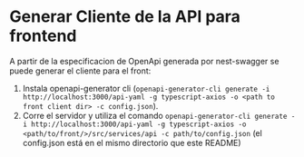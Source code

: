 # Generar Cliente de la API para frontend

A partir de la especificacion de OpenApi generada por nest-swagger se puede generar el cliente para el front:

1. Instala openapi-generator cli (`openapi-generator-cli generate -i http://localhost:3000/api-yaml -g typescript-axios -o <path to front client dir> -c config.json`).
2. Corre el servidor y utiliza el comando `openapi-generator-cli generate -i http://localhost:3000/api-yaml -g typescript-axios -o <path/to/front/>/src/services/api -c path/to/config.json` (el config.json está en el mismo directorio que este README)
